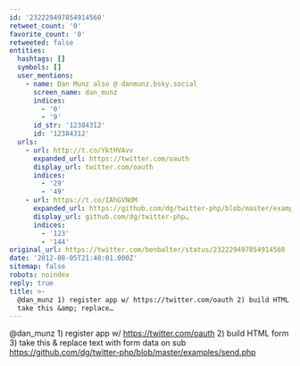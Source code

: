 ```yaml
---
id: '232229497854914560'
retweet_count: '0'
favorite_count: '0'
retweeted: false
entities:
  hashtags: []
  symbols: []
  user_mentions:
    - name: Dan Munz also @ danmunz.bsky.social
      screen_name: dan_munz
      indices:
        - '0'
        - '9'
      id_str: '12384312'
      id: '12384312'
  urls:
    - url: http://t.co/YktHVAvv
      expanded_url: https://twitter.com/oauth
      display_url: twitter.com/oauth
      indices:
        - '29'
        - '49'
    - url: https://t.co/IAhGVNdM
      expanded_url: https://github.com/dg/twitter-php/blob/master/examples/send.php
      display_url: github.com/dg/twitter-php…
      indices:
        - '123'
        - '144'
original_url: https://twitter.com/benbalter/status/232229497854914560
date: '2012-08-05T21:40:01.000Z'
sitemap: false
robots: noindex
reply: true
title: >-
  @dan_munz 1) register app w/ https://twitter.com/oauth 2) build HTML form 3)
  take this &amp; replace…
---
```


@dan_munz 1) register app w/ https://twitter.com/oauth 2) build HTML form 3) take this &amp; replace text with form data on sub https://github.com/dg/twitter-php/blob/master/examples/send.php